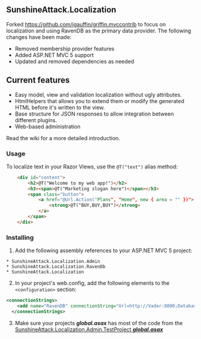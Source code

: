 SunshineAttack.Localization
----------------------------

Forked https://github.com/jgauffin/griffin.mvccontrib to focus on localization and using RavenDB as the primary data provider. The following changes have been made:

* Removed membership provider features
* Added ASP.NET MVC 5 support
* Updated and removed dependencies as needed

Current features
----------------

* Easy model, view and validation localization without ugly attributes.
* HtmlHelpers that allows you to extend them or modify the generated HTML before it's written to the view.
* Base structure for JSON responses to allow integration between different plugins.
* Web-based administration

Read the wiki for a more detailed introduction.

### Usage
To localize text in your Razor Views, use the `@T("text")` alias method:
```html
    <div id="content">
        <h2>@T("Welcome to my web app!")</h2>
        <h3><span>@T("Marketing slogan here")</span></h3>
        <span class="button">
            <a href="@Url.Action("Plans", "Home", new { area = "" })">
                <strong>@T("BUY,BUY,BUY")</strong>
            </a>
        </span>
    </div>
```

### Installing

1. Add the following assembly references to your ASP.NET MVC 5 project:
```
* SunshineAttack.Localization.Admin
* SunshineAttack.Localization.RavenDb
* SunshineAttack.Localization
```

2. In your project's web.config, add the following elements to the `<configuration>` section:
```xml
<connectionStrings>
    <add name="RavenDB" connectionString="Url=http://Vader:8080;Database=SunshineAttack.Localization" />
  </connectionStrings>
```

3. Make sure your projects ***global.asax*** has most of the code from the [SunshineAttack.Localization.Admin.TestProject ***global.asax***](https://github.com/sunshine-attack/SunshineAttack.Localization/blob/master/source/SunshineAttack.Localization.Admin.TestProject/Global.asax.cs)




	



